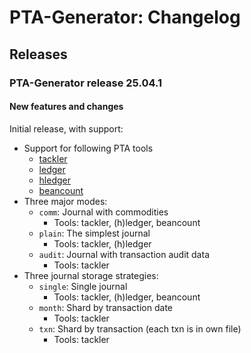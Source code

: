 # PTA-Generator: Changelog

## Releases

### PTA-Generator release 25.04.1

#### New features and changes

Initial release, with support:

* Support for following PTA tools
  * [tackler](https://tackler.e257.fi/)
  * [ledger]([https://ledger-cli.org/)
  * [hledger](https://hledger.org/)
  * [beancount](https://beancount.github.io/)
* Three major modes: 
  * `comm`: Journal with commodities
    * Tools: tackler, (h)ledger, beancount
  * `plain`: The simplest journal
    * Tools: tackler, (h)ledger
  * `audit`: Journal with transaction audit data  
    * Tools: tackler
* Three journal storage strategies:
  * `single`: Single journal
    * Tools: tackler, (h)ledger, beancount
  * `month`: Shard by transaction date
    * Tools: tackler
  * `txn`: Shard by transaction (each txn is in own file)
    * Tools: tackler

